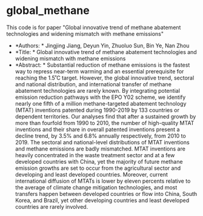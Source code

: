 # global_methane
This code is for paper "Global innovative trend of methane abatement technologies and widening mismatch with methane emissions"

- *Authors: * Jingjing Jiang, Deyun Yin, Zhuoluo Sun, Bin Ye, Nan Zhou
- *Title: * Global innovative trend of methane abatement technologies and widening mismatch with methane emissions
- *Abstract: * Substantial reduction of methane emissions is the fastest way to repress near-term warming and an essential prerequisite for reaching the 1.5˚C target. However, the global innovative trend, sectoral and national distribution, and international transfer of methane abatement technologies are rarely known. By integrating potential emission reduction pathways with the EPO Y02 scheme, we identify nearly one fifth of a million methane-targeted abatement technology (MTAT) inventions patented during 1990-2019 by 133 countries or dependent territories. Our analyses find that after a sustained growth by more than fourfold from 1990 to 2010, the number of high-quality MTAT inventions and their share in overall patented inventions present a decline trend, by 3.5% and 6.8% annually respectively, from 2010 to 2019. The sectoral and national-level distributions of MTAT inventions and methane emissions are badly mismatched. MTAT inventions are heavily concentrated in the waste treatment sector and at a few developed countries with China, yet the majority of future methane emission growths are set to occur from the agricultural sector and developing and least developed countries. Moreover, current international diffusion of MTATs is lower by eleven percents relative to the average of climate change mitigation technologies, and most transfers happen between developed countries or flow into China, South Korea, and Brazil, yet other developing countries and least developed countries are rarely involved. 
